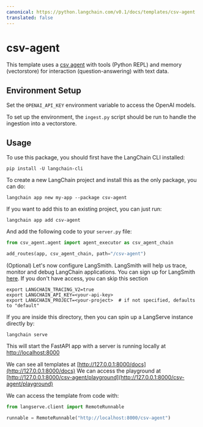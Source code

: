 ```yaml
---
canonical: https://python.langchain.com/v0.1/docs/templates/csv-agent
translated: false
---
```


# csv-agent

This template uses a [csv agent](https://python.langchain.com/docs/integrations/toolkits/csv) with tools (Python REPL) and memory (vectorstore) for interaction (question-answering) with text data.

## Environment Setup

Set the `OPENAI_API_KEY` environment variable to access the OpenAI models.

To set up the environment, the `ingest.py` script should be run to handle the ingestion into a vectorstore.

## Usage

To use this package, you should first have the LangChain CLI installed:

```shell
pip install -U langchain-cli
```

To create a new LangChain project and install this as the only package, you can do:

```shell
langchain app new my-app --package csv-agent
```

If you want to add this to an existing project, you can just run:

```shell
langchain app add csv-agent
```

And add the following code to your `server.py` file:

```python
from csv_agent.agent import agent_executor as csv_agent_chain

add_routes(app, csv_agent_chain, path="/csv-agent")
```

(Optional) Let's now configure LangSmith.
LangSmith will help us trace, monitor and debug LangChain applications.
You can sign up for LangSmith [here](https://smith.langchain.com/).
If you don't have access, you can skip this section

```shell
export LANGCHAIN_TRACING_V2=true
export LANGCHAIN_API_KEY=<your-api-key>
export LANGCHAIN_PROJECT=<your-project>  # if not specified, defaults to "default"
```

If you are inside this directory, then you can spin up a LangServe instance directly by:

```shell
langchain serve
```

This will start the FastAPI app with a server is running locally at
[http://localhost:8000](http://localhost:8000)

We can see all templates at [http://127.0.0.1:8000/docs](http://127.0.0.1:8000/docs)
We can access the playground at [http://127.0.0.1:8000/csv-agent/playground](http://127.0.0.1:8000/csv-agent/playground)

We can access the template from code with:

```python
from langserve.client import RemoteRunnable

runnable = RemoteRunnable("http://localhost:8000/csv-agent")
```